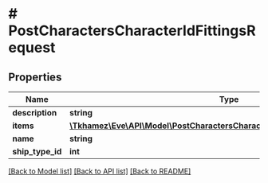 # # PostCharactersCharacterIdFittingsRequest

## Properties

Name | Type | Description | Notes
------------ | ------------- | ------------- | -------------
**description** | **string** |  |
**items** | [**\Tkhamez\Eve\API\Model\PostCharactersCharacterIdFittingsRequestItemsInner[]**](PostCharactersCharacterIdFittingsRequestItemsInner.md) |  |
**name** | **string** |  |
**ship_type_id** | **int** |  |

[[Back to Model list]](../../README.md#models) [[Back to API list]](../../README.md#endpoints) [[Back to README]](../../README.md)
